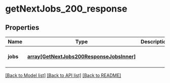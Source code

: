 # getNextJobs_200_response

## Properties
Name | Type | Description | Notes
------------ | ------------- | ------------- | -------------
**jobs** | [**array[GetNextJobs200ResponseJobsInner]**](GetNextJobs200ResponseJobsInner.md) |  | [optional] [default to null]

[[Back to Model list]](../README.md#documentation-for-models) [[Back to API list]](../README.md#documentation-for-api-endpoints) [[Back to README]](../README.md)


